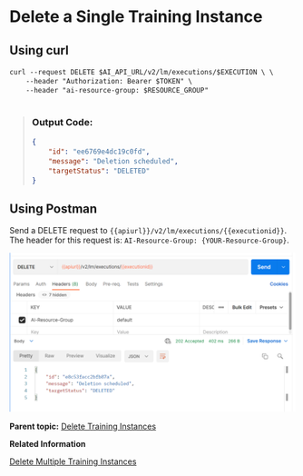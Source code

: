 <!-- loiodd71f165135f49a194e131fa4ca9d5d3 -->

# Delete a Single Training Instance



<a name="loiodd71f165135f49a194e131fa4ca9d5d3__section_imm_lgp_brb"/>

## Using curl

```
curl --request DELETE $AI_API_URL/v2/lm/executions/$EXECUTION \ \
    --header "Authorization: Bearer $TOKEN" \
    --header "ai-resource-group: $RESOURCE_GROUP"  


```

> ### Output Code:  
> ```json
> {
>     "id": "ee6769e4dc19c0fd",
>     "message": "Deletion scheduled",
>     "targetStatus": "DELETED"
> }
> 
> ```



<a name="loiodd71f165135f49a194e131fa4ca9d5d3__section_t44_kqd_lwb"/>

## Using Postman

Send a DELETE request to `{{apiurl}}/v2/lm/executions/{{executionid}}`. The header for this request is: `AI-Resource-Group: {YOUR-Resource-Group}`.

![](images/Deleting_an_Execution_with_Postman_0a61fa8.png)

**Parent topic:** [Delete Training Instances](delete-training-instances-612ce17.md "")

**Related Information**  


[Delete Multiple Training Instances](delete-multiple-training-instances-c1c3cc3.md "")

